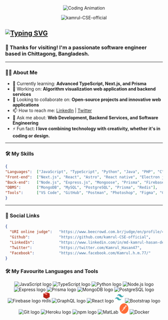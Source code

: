<div align="center">
  <img src="/kamrul.gif" align="center" width="900" alt="Coding Animation"/>
</div>

<p align="center">
  <img src="https://komarev.com/ghpvc/?username=kamrul-CSE-official&label=Profile%20views&color=0e75b6&style=flat" alt="kamrul-CSE-official" />
</p>

## <a href="https://github.com/kamrul-CSE-official"><img src="https://readme-typing-svg.demolab.com?font=Fira+Code&weight=700&size=25&pause=800&color=F7F7F7&width=435&lines=Hi+there+%F0%9F%91%8B;This+is+MD.+Kamrul+Hasan;Welcome+to+My+GitHub+Profile!" alt="Typing SVG" /></a>

### 🙌 Thanks for visiting! I'm a passionate software engineer based in Chittagong, Bangladesh.

---

### 👨‍💻 About Me

- 🌱 Currently learning: **Advanced TypeScript, Next.js, and Prisma**
- 🔭 Working on: **Algorithm visualization web application and backend services**
- 👯 Looking to collaborate on: **Open-source projects and innovative web applications**
- 📫 How to reach me: [LinkedIn](https://www.linkedin.com/in/md-kamrul-hasan-dev/) | [Twitter](https://twitter.com/Kamrul_Hasan47)
- 💬 Ask me about: **Web Development, Backend Services, and Software Engineering**
- ⚡ Fun fact: **I love combining technology with creativity, whether it's in coding or design.**

---

### 🛠 My Skills
```json
{
"Languages":  ["JavaScript", "TypeScript", "Python", "Java", "PHP", "C"],
"Front-end":  ["Next.js", "React", "Astro", "React native", "Electron js", "HTML5", "CSS3", "Tailwind CSS"],
"Back-end":   ["Node.js", "Express.js", "Mongoose", "Prisma", "Firebase", "JWT"],
"DBMS":       ["MongoDB", "MySQL", "PostgreSQL", "Prisma", "Redis"],
"Tools":      ["VS Code", "GitHub", "Postman", "Photoshop", "Figma", "Canva", "Docker"]
}
```


---

### 🔗 Social Links

```json
{
  "URI online judge":   "https://www.beecrowd.com.br/judge/en/profile/417423",
  "Github":             "https://github.com/kamrul-CSE-official",
  "LinkedIn":           "https://www.linkedin.com/in/md-kamrul-hasan-dev/",
  "Twitter":            "https://twitter.com/Kamrul_Hasan47",
  "Facebook":           "https://www.facebook.com/Kamrul.h.m.77/"
}
```

### 🛠 My Favourite Languages and Tools

<div align="center">
  <img src="https://cdn.jsdelivr.net/gh/devicons/devicon/icons/javascript/javascript-original.svg" height="28" width="33" alt="JavaScript logo" /> 
  <img src="https://cdn.jsdelivr.net/gh/devicons/devicon/icons/typescript/typescript-original.svg" height="28" width="33" alt="TypeScript logo" /> 
  <img src="https://cdn.jsdelivr.net/gh/devicons/devicon/icons/python/python-original.svg" height="28" width="33" alt="Python logo" /> 
  <img src="https://cdn.jsdelivr.net/gh/devicons/devicon/icons/nodejs/nodejs-original.svg" height="28" width="33" alt="Node.js logo" /> 
  <img src="https://cdn.jsdelivr.net/gh/devicons/devicon/icons/express/express-original.svg" height="28" color="white" width="33" alt="Express logo" /> 
  <img src="https://www.svgrepo.com/show/374002/prisma.svg" height="28" width="33" alt="Prisma logo" /> 
  <img src="https://cdn.jsdelivr.net/gh/devicons/devicon/icons/mongodb/mongodb-original.svg" height="28" width="33" alt="MongoDB logo" /> 
  <img src="https://cdn.jsdelivr.net/gh/devicons/devicon/icons/postgresql/postgresql-original.svg" height="28" width="33" alt="PostgreSQL logo" /> 
  <img src="https://cdn.jsdelivr.net/gh/devicons/devicon/icons/firebase/firebase-plain.svg" height="28" width="33" alt="Firebase logo" /> 
  <img src="https://raw.githubusercontent.com/teamedwardforever/Readme-Generator/71f25dd8b98329b168142a6b782a107b75eab178/svg/Skills/Database/redis-original-wordmark.svg" alt="Redis" width="28" height="33" /> 
  <img src="https://cdn.jsdelivr.net/gh/devicons/devicon/icons/graphql/graphql-plain.svg" height="28" width="33" alt="GraphQL logo" /> 
  <img src="https://cdn.jsdelivr.net/gh/devicons/devicon/icons/react/react-original.svg" height="28" width="33" alt="React logo" /> 
  <img src="https://raw.githubusercontent.com/teamedwardforever/Readme-Generator/71f25dd8b98329b168142a6b782a107b75eab178/svg/Skills/Frontend/tailwindcss-icon.svg" alt="Tailwind CSS" width="28" height="33" /> 
  <img src="https://cdn.jsdelivr.net/gh/devicons/devicon/icons/bootstrap/bootstrap-original.svg" height="28" width="33" alt="Bootstrap logo" /> 
  <img src="https://cdn.jsdelivr.net/gh/devicons/devicon/icons/git/git-original.svg" height="28" width="33" alt="Git logo" /> 
  <img src="https://cdn.jsdelivr.net/gh/devicons/devicon/icons/heroku/heroku-original.svg" height="28" width="33" alt="Heroku logo" /> 
  <img src="https://cdn.jsdelivr.net/gh/devicons/devicon/icons/npm/npm-original-wordmark.svg" height="28" width="33" alt="npm logo" /> 
  <img src="https://dl.dropboxusercontent.com/s/6e7hk06wzjp3j52/Matlab_Logo.png" alt="MatLab" width="28" height="33" /> 
  <img src="https://raw.githubusercontent.com/teamedwardforever/Readme-Generator/71f25dd8b98329b168142a6b782a107b75eab178/svg/Skills/Software/getpostman-icon.svg" alt="Postman" width="28" height="33" />
  <img src="https://cdn.jsdelivr.net/gh/devicons/devicon/icons/docker/docker-original.svg" alt="Docker" width="28" height="33" />

</div>
